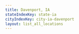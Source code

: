 ```yaml
---
title: Davenport, IA
stateIndexKey: state-ia
cityIndexKey: city-ia-davenport
layout: list_all_locations
---
```

